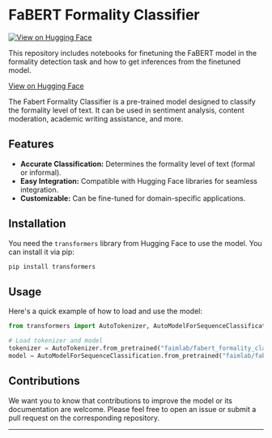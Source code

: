 # FaBERT Formality Classifier

[![View on Hugging Face](https://img.shields.io/badge/Hugging%20Face-Model%20Page-yellow)](https://huggingface.co/FAIMs/fabert_formality_classifier/tree/main)

This repository includes notebooks for finetuning the FaBERT model in the formality detection task and how to get inferences from the finetuned model.

[View on Hugging Face](https://huggingface.co/FAIMs/fabert_formality_classifier/tree/main)

The Fabert Formality Classifier is a pre-trained model designed to classify the formality level of text. It can be used in sentiment analysis, content moderation, academic writing assistance, and more.

## Features

- **Accurate Classification:** Determines the formality level of text (formal or informal).
- **Easy Integration:** Compatible with Hugging Face libraries for seamless integration.
- **Customizable:** Can be fine-tuned for domain-specific applications.

## Installation

You need the `transformers` library from Hugging Face to use the model. You can install it via pip:

```bash
pip install transformers
```

## Usage

Here's a quick example of how to load and use the model:

```python
from transformers import AutoTokenizer, AutoModelForSequenceClassification

# Load tokenizer and model
tokenizer = AutoTokenizer.from_pretrained("faimlab/fabert_formality_classifier")
model = AutoModelForSequenceClassification.from_pretrained("faimlab/fabert_formality_classifier")

```

## Contributions

We want you to know that contributions to improve the model or its documentation are welcome. Please feel free to open an issue or submit a pull request on the corresponding repository.

---

